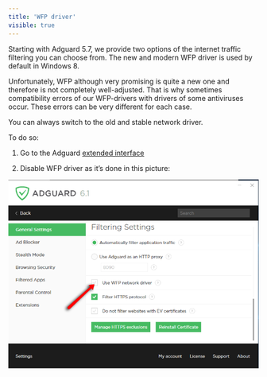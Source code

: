 ```yaml
---
title: 'WFP driver'
visible: true
---
```


Starting with Adguard 5.7, we provide two options of the internet traffic filtering you can choose from. The new and modern WFP driver is used by default in Windows 8.

Unfortunately, WFP although very promising is quite a new one and therefore is not completely well-adjusted. That is why sometimes compatibility errors of our WFP-drivers with drivers of some antiviruses occur. These errors can be very different for each case.

You can always switch to the old and stable network driver.

To do so:

1. Go to the Adguard [extended interface](https://kb.adguard.com/index.php?/Knowledgebase/Article/View/19/9/how-to-enter-the-adguard-extended-interface)

2. Disable WFP driver as it’s done in this picture:

![](wpf_en_2.png)